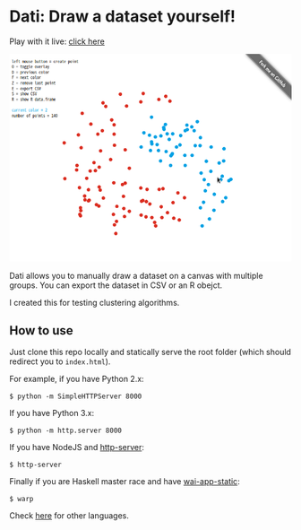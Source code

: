 Dati: Draw a dataset yourself!
==============================

Play with it live: [click here](http://60g.org/dati)

![](screenshot.png)


Dati allows you to manually draw a dataset on a canvas with multiple groups.
You can export the dataset in CSV or an R obejct.

I created this for testing clustering algorithms.

How to use
----------

Just clone this repo locally and statically serve the root folder (which should redirect
you to `index.html`).

For example, if you have Python 2.x:

    $ python -m SimpleHTTPServer 8000
    
If you have Python 3.x:

    $ python -m http.server 8000
    
If you have NodeJS and [http-server](https://github.com/indexzero/http-server):

    $ http-server

Finally if you are Haskell master race and have [wai-app-static](https://hackage.haskell.org/package/wai-app-static):

    $ warp

Check [here](https://gist.github.com/willurd/5720255) for other languages.

